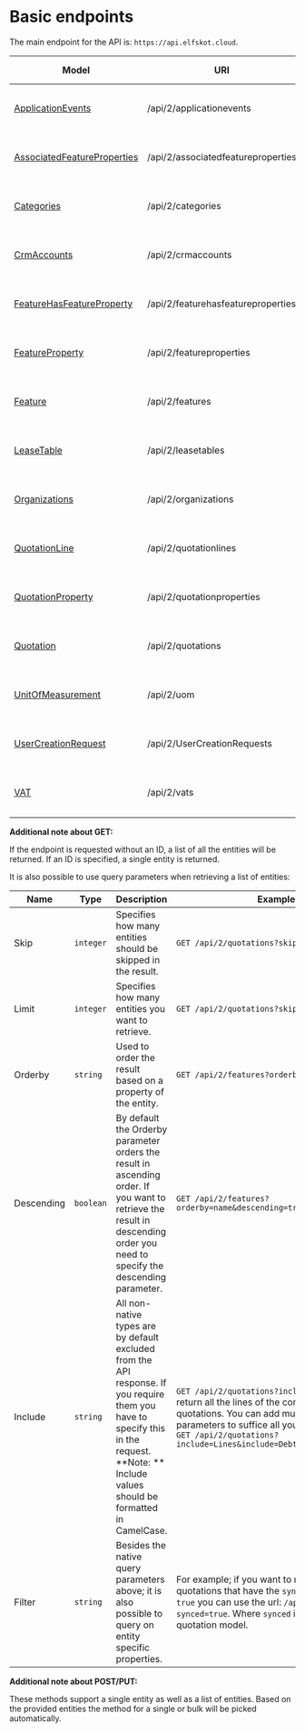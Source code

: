 # Basic endpoints

The main endpoint for the API is: `https://api.elfskot.cloud`.

| Model                                                        | URI                                | Supported methods      |
| ------------------------------------------------------------ | ---------------------------------- | ---------------------- |
| [ApplicationEvents](/models#applicationevents)               | /api/2/applicationevents           | GET, POST, PUT, DELETE |
| [AssociatedFeatureProperties](/models#associatedfeatureproperty) | /api/2/associatedfeatureproperties | GET, POST, PUT, DELETE |
| [Categories](/models#categories)                             | /api/2/categories                  | GET, POST, PUT, DELETE |
| [CrmAccounts](/models#crmaccounts)                           | /api/2/crmaccounts                 | GET, POST, PUT, DELETE |
| [FeatureHasFeatureProperty](/models#featurehasfeatureproperty) | /api/2/featurehasfeatureproperties | GET, POST, PUT, DELETE |
| [FeatureProperty](/models#featureproperty)                   | /api/2/featureproperties           | GET, POST, PUT, DELETE |
| [Feature](/models#feature)                                   | /api/2/features                    | GET, POST, PUT, DELETE |
| [LeaseTable](/models#LeaseTable)                             | /api/2/leasetables                 | GET, POST, PUT, DELETE |
| [Organizations](/models#organization)                        | /api/2/organizations               | GET, POST, PUT, DELETE |
| [QuotationLine](/models#quotationline)                       | /api/2/quotationlines              | GET, POST, PUT, DELETE |
| [QuotationProperty](/models#quotationproperty)               | /api/2/quotationproperties         | GET, POST, PUT, DELETE |
| [Quotation](/models#quotation)                               | /api/2/quotations                  | GET, POST, PUT, DELETE |
| [UnitOfMeasurement](/models#unitofmeasurement)               | /api/2/uom                         | GET, POST, PUT, DELETE |
| [UserCreationRequest](/models#UserCreationRequest)           | /api/2/UserCreationRequests        | GET, POST, PUT, DELETE |
| [VAT](/models#vat)                                           | /api/2/vats                        | GET, POST, PUT, DELETE |

**Additional note about GET:**

If the endpoint is requested without an ID, a list of all the entities will be returned. If an ID is specified, a single entity is returned.

It is also possible to use query parameters when retrieving a list of entities:

| Name       | Type      | Description                                                  | Example                                                      |
| ---------- | --------- | ------------------------------------------------------------ | ------------------------------------------------------------ |
| Skip       | `integer` | Specifies how many entities should be skipped in the result. | `GET /api/2/quotations?skip=10&limit=100`                    |
| Limit      | `integer` | Specifies how many entities you want to retrieve.            | `GET /api/2/quotations?skip=10&limit=100`                    |
| Orderby    | `string`  | Used to order the result based on a property of the entity.  | `GET /api/2/features?orderby=name`                           |
| Descending | `boolean` | By default the Orderby parameter orders the result in ascending order. If you want to retrieve the result in descending order you need to specify the descending parameter. | `GET /api/2/features?orderby=name&descending=true`           |
| Include    | `string`  | All non-native types are by default excluded from the API response. If you require them you have to specify this in the request. **Note: ** Include values should be formatted in CamelCase. | `GET /api/2/quotations?include=Lines` Will return all the lines of the corresponding quotations. You can add multiple include parameters to suffice all your requirements: `GET /api/2/quotations?include=Lines&include=Debtor&include=Seller` |
| Filter     | `string`  | Besides the native query parameters above; it is also possible to query on entity specific properties. | For example; if you want to retrieve a list of all quotations that have the `synced` property set to `true` you can use the url: `/api/2/quotations?synced=true`. Where `synced` is a property of the quotation model. |

**Additional note about POST/PUT:**

These methods support a single entity as well as a list of entities. Based on the provided entities the method for a single or bulk will be picked automatically.



